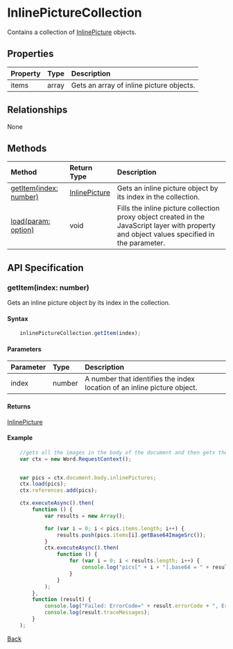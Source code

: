 # InlinePictureCollection

Contains a collection of [InlinePicture](inlinePicture.md) objects. 


## Properties

| Property         | Type    |Description|
|:-----------------|:--------|:----------|
|items|  array | Gets an array of inline picture objects. |


## Relationships
None  

## Methods

| Method     | Return Type    |Description|
|:-----------------|:--------|:----------|
|[getItem(index: number)](#getitemindex-number)| [InlinePicture](inlinePicture.md)   | Gets an inline picture object by its index in the collection. |
|[load(param: option)](#loadparam-option)|void|Fills the inline picture collection proxy object created in the JavaScript layer with property and object values specified in the parameter.|

## API Specification

### getItem(index: number)

Gets an inline picture object by its index in the collection.

#### Syntax
```js
    inlinePictureCollection.getItem(index);
```
#### Parameters

| Parameter       | Type    |Description|
|:---------------|:--------|:----------|
|index|number|  A number that identifies the index location of an inline picture object.  |

#### Returns

[InlinePicture](inlinePicture.md)

#### Example

```js
    //gets all the images in the body of the document and then gets the base64 for each.
    var ctx = new Word.RequestContext();


    var pics = ctx.document.body.inlinePictures;
    ctx.load(pics);
    ctx.references.add(pics);

    ctx.executeAsync().then(
        function () {
            var results = new Array();

            for (var i = 0; i < pics.items.length; i++) {
                results.push(pics.items[i].getBase64ImageSrc());
            }
            ctx.executeAsync().then(
                function () {
                    for (var i = 0; i < results.length; i++) {
                        console.log("pics[" + i + "].base64 = " + results[i].value);
                    }
                }
            );
        },
        function (result) {
            console.log("Failed: ErrorCode=" + result.errorCode + ", ErrorMessage=" + result.errorMessage);
            console.log(result.traceMessages);
        }
    );

```
[Back](#methods)